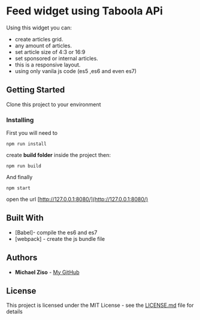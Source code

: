# Feed widget using Taboola APi

Using this widget you can:
* create articles grid.
* any amount of articles.
* set article size of 4:3 or 16:9 
* set sponsored or internal articles.
* this is a responsive layout.
* using only vanila js code (es5 ,es6 and even es7)


## Getting Started

Clone this project to your environment

### Installing

First you will need to 

```
npm run install
```

create  **build folder** inside the project then:

```
npm run build
```

And finally

```
npm start
```

open the url [http://127.0.0.1:8080/](http://127.0.0.1:8080/)


## Built With

* [Babel]- compile the es6 and es7
* [webpack] - create the js bundle file

## Authors

* **Michael Ziso** - [My GitHub](https://github.com/mikizi)

## License

This project is licensed under the MIT License - see the [LICENSE.md](LICENSE.md) file for details

